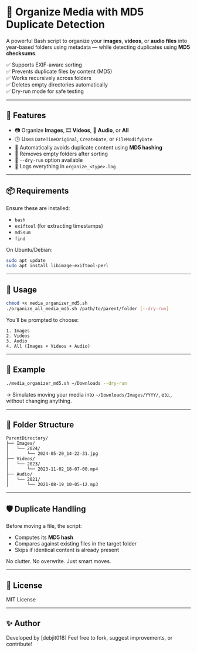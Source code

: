# 📁 Organize Media with MD5 Duplicate Detection

A powerful Bash script to organize your **images**, **videos**, or **audio files** into year-based folders using metadata — while detecting duplicates using **MD5 checksums**.

✅ Supports EXIF-aware sorting  
✅ Prevents duplicate files by content (MD5)  
✅ Works recursively across folders  
✅ Deletes empty directories automatically  
✅ Dry-run mode for safe testing

---

## 🚀 Features

- 📷 Organize **Images**, 🎞️ **Videos**, 🎵 **Audio**, or **All**
- 🕒 Uses `DateTimeOriginal`, `CreateDate`, or `FileModifyDate`
- 🧠 Automatically avoids duplicate content using **MD5 hashing**
- 🧹 Removes empty folders after sorting
- 🧪 `--dry-run` option available
- 🔏 Logs everything in `organize_<type>.log`

---

## 📦 Requirements

Ensure these are installed:

- `bash`
- `exiftool` (for extracting timestamps)
- `md5sum`
- `find`

On Ubuntu/Debian:

```bash
sudo apt update
sudo apt install libimage-exiftool-perl
````

---

## 🔧 Usage

```bash
chmod +x media_organizer_md5.sh
./organize_all_media_md5.sh /path/to/parent/folder [--dry-run]
```

You’ll be prompted to choose:

```
1. Images
2. Videos
3. Audio
4. All (Images + Videos + Audio)
```

---

## 🧪 Example

```bash
./media_organizer_md5.sh ~/Downloads --dry-run
```

→ Simulates moving your media into `~/Downloads/Images/YYYY/`, etc., without changing anything.

---

## 📂 Folder Structure

```
ParentDirectory/
├── Images/
│   └── 2024/
│       └── 2024-05-20_14-22-31.jpg
├── Videos/
│   └── 2023/
│       └── 2023-11-02_18-07-00.mp4
├── Audio/
│   └── 2021/
│       └── 2021-08-19_10-05-12.mp3
```

---

## 🛡️ Duplicate Handling

Before moving a file, the script:

* Computes its **MD5 hash**
* Compares against existing files in the target folder
* Skips if identical content is already present

No clutter. No overwrite. Just smart moves.

---

## 📝 License

MIT License

---

## ✨ Author

Developed by \[debjit018]
Feel free to fork, suggest improvements, or contribute!
